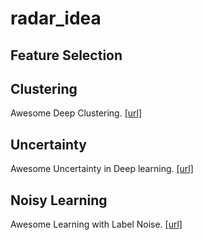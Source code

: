 # radar_idea
## Feature Selection

## Clustering
Awesome Deep Clustering. [[url]](https://github.com/zhoushengisnoob/DeepClustering)

## Uncertainty
Awesome Uncertainty in Deep learning. [[url]](https://github.com/ENSTA-U2IS/awesome-uncertainty-deeplearning)

## Noisy Learning
Awesome Learning with Label Noise. [[url]](https://github.com/subeeshvasu/Awesome-Learning-with-Label-Noise)
